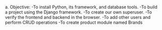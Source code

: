 a. Objective: -To install Python, its framework, and database tools. -To build a project using the Django framework. -To create our own superuser. -To verify the frontend and backend in the browser. -To add other users and perform CRUD operations -To create product module named Brands
